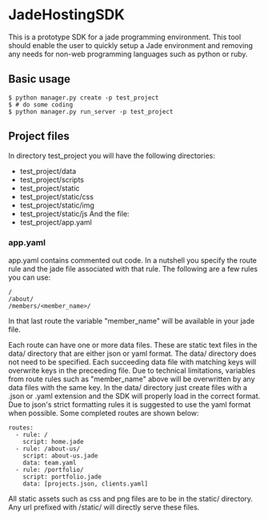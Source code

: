 JadeHostingSDK
==============

This is a prototype SDK for a jade programming environment. This tool should enable the user to quickly setup a Jade environment and removing any needs for non-web programming languages such as python or ruby.

## Basic usage

```
$ python manager.py create -p test_project
$ # do some coding
$ python manager.py run_server -p test_project
```

## Project files
In directory test_project you will have the following directories:
- test_project/data
- test_project/scripts
- test_project/static
- test_project/static/css
- test_project/static/img
- test_project/static/js
And the file:
- test_project/app.yaml

### app.yaml 
app.yaml contains commented out code. In a nutshell you specify the route rule and the jade file associated with that rule. The following are a few rules you can use:

```
/
/about/
/members/<member_name>/
```

In that last route the variable "member_name" will be available in your jade file.

Each route can have one or more data files. These are static text files in the data/ directory that are either json or yaml format. The data/ directory does not need to be specified. Each succeeding data file with matching keys will overwrite keys in the preceeding file. 
Due to technical limitations, variables from route rules such as "member_name" above will be overwritten by any data files with the same key.
In the data/ directory just create files with a .json or .yaml extension and the SDK will properly load in the correct format. Due to json's strict formatting rules it is suggested to use the yaml format when possible.
Some completed routes are shown below:

```
routes:
  - rule: /
    script: home.jade
  - rule: /about-us/
    script: about-us.jade
    data: team.yaml
  - rule: /portfolio/
    script: portfolio.jade
    data: [projects.json, clients.yaml]
```

All static assets such as css and png files are to be in the static/ directory. Any url prefixed with /static/ will directly serve these files.
